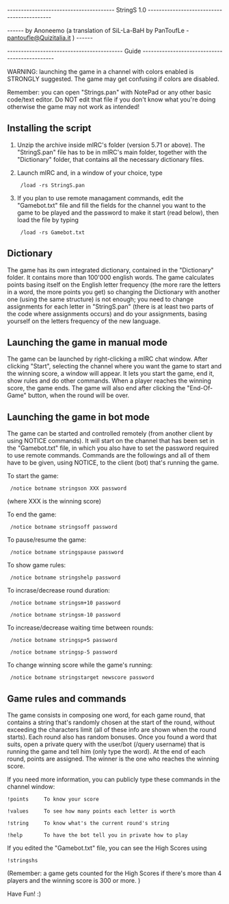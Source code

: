--------------------------------------- StringS 1.0 -------------------------------------------

------ by Anoneemo (a translation of SiL-La-BaH by PanToufLe - pantoufle@Quizitalia.it ) ------

------------------------------------------ Guide ----------------------------------------------

WARNING: launching the game in a channel with colors enabled is STRONGLY suggested. The 
game may get confusing if colors are disabled.

Remember: you can open "Strings.pan" with NotePad or any other basic code/text editor. Do NOT
edit that file if you don't know what you're doing otherwise the game may not work as intended!


Installing the script
---------------------
1. Unzip the archive inside mIRC's folder (version 5.71 or above).
    The "StringS.pan" file has to be in mIRC's main folder, together with the "Dictionary" folder, that
    contains all the necessary dictionary files.
2. Launch mIRC and, in a window of your choice, type 

        /load -rs StringS.pan

3. If you plan to use remote managament commands, edit the "Gamebot.txt" file and fill the fields for the channel
    you want to the game to be played and the password to make it start (read below), then load the file by
    typing 

        /load -rs Gamebot.txt

Dictionary
----------
The game has its own integrated dictionary, contained in the "Dictionary" folder. It contains more than
100'000 english words. The game calculates points basing itself on the English letter frequency (the more rare
the letters in a word, the more points you get) so changing the Dictionary with another one (using the
same structure) is not enough; you need to change assignments for each letter in "StringS.pan" (there is
at least two parts of the code where assignments occurs) and do your assignments, basing yourself on the letters 
frequency of the new language.

Launching the game in manual mode
---------------------------------
The game can be launched by right-clicking a mIRC chat window. After clicking "Start", selecting the
channel where you want the game to start and the winning score, a window will appear. It lets you start 
the game, end it, show rules and do other commands. When a player reaches the winning score, the game 
ends. The game will also end after clicking the "End-Of-Game" button, when the round will be over.

Launching the game in bot mode
------------------------------
The game can be started and controlled remotely (from another client by using NOTICE commands). It will
start on the channel that has been set in the "Gamebot.txt" file, in which you also have to set the 
password required to use remote commands. Commands are the followings and all of them have to be given, 
using NOTICE, to the client (bot) that's running the game.


   To start the game:
   
     /notice botname stringson XXX password 

   (where XXX is the winning score)
 
   To end the game:
   
     /notice botname stringsoff password

   To pause/resume the game:
   
     /notice botname stringspause password

   To show game rules:
   
     /notice botname stringshelp password

   To incrase/decrease round duration:
   
     /notice botname stringsm+10 password
     
     /notice botname stringsm-10 password

   To increase/decrease waiting time between rounds:
   
     /notice botname stringsp+5 password
     
     /notice botname stringsp-5 password
    
   To change winning score while the game's running:
   
     /notice botname stringstarget newscore password 

Game rules and commands
-----------------------
The game consists in composing one word, for each game round, that contains a string that's randomly chosen at
the start of the round, without exceeding the characters limit (all of these info are shown when the round starts). 
Each round also has random bonuses. Once you found a word that suits, open a private query with the user/bot 
(/query username) that is running the game and tell him (only type the word).
At the end of each round, points are assigned. The winner is the one who reaches the winning score.


If you need more information, you can publicly type these commands in the channel window:

    !points		To know your score

    !values		To see how many points each letter is worth

    !string		To know what's the current round's string

    !help		To have the bot tell you in private how to play


If you edited the "Gamebot.txt" file, you can see the High Scores using 

    !stringshs

(Remember: a game gets counted for the High Scores if there's more than 4 players and the winning score is 300 or more. )

Have Fun! :)

